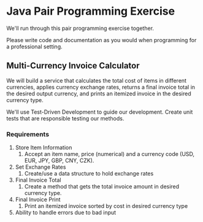 # Java Pair Programming Exercise

We'll run through this pair programming exercise together.

Please write code and documentation as you would when programming for a professional setting. 

## Multi-Currency Invoice Calculator

We will build a service that calculates the total cost of items in different currencies, 
applies currency exchange rates, returns a final invoice total in the desired output currency, 
and prints an itemized invoice in the desired currency type.

We'll use Test-Driven Development to guide our development.
Create unit tests that are responsible testing our methods.

### Requirements
1. Store Item Information
   1. Accept an item name, price (numerical) and a currency code (USD, EUR, JPY, GBP, CNY, CZK).
1. Set Exchange Rates
   1. Create/use a data structure to hold exchange rates
1. Final Invoice Total
   1. Create a method that gets the total invoice amount in desired currency type.
1. Final Invoice Print
   1. Print an itemized invoice sorted by cost in desired currency type
1. Ability to handle errors due to bad input
